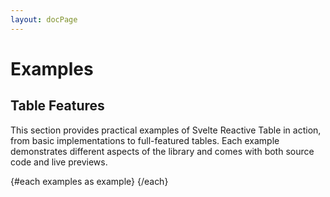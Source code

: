 ```yaml
---
layout: docPage
---
```


<script lang="ts">
    import * as Card from '$shared/ui/shadcn/card';
    import { Badge } from '$shared/ui/shadcn/badge';
    import { ArrowRight, Table2, Eye, ChevronsLeftRightEllipsis, ArrowUpDown, Sparkles } from '@lucide/svelte';
    import ExampleCard from './example-card.svelte';
    import { ChevronRight } from '@lucide/svelte';
    
    const examples = [
        {
            title: 'Basic Table',
            description: 'A simple table with core functionality including column headers, row rendering, dynamic data updates, and empty state handling.',
            icon: Table2,
            href: '/docs/examples/basic-table',
            features: ['Column headers', 'Row rendering', 'Dynamic updates', 'Empty states']
        },
        {
            title: 'Column Visibility',
            description: 'Control which columns are displayed with a toggle interface, column visibility state management, and persistence.',
            icon: Eye,
            href: '/docs/examples/column-visibility',
            features: ['Toggle columns', 'Visibility state', 'Persistence']
        },
        {
            title: 'Pagination',
            description: 'Navigate large datasets with page controls, configurable page sizes, and row count indicators.',
            icon: ChevronsLeftRightEllipsis,
            href: '/docs/examples/pagination',
            features: ['Page navigation', 'Page size selection', 'Row counts']
        },
        {
            title: 'Sorting',
            description: 'Sort table data with single or multi-column sorting, custom indicators, and sort state management.',
            icon: ArrowUpDown,
            href: '/docs/examples/sorting',
            features: ['Single/Multi-column', 'Sort direction', 'Custom indicators']
        },
        {
            title: 'Full Featured Table',
            description: 'A comprehensive example combining all available features with modern UI components and accessibility.',
            icon: Sparkles,
            href: '/docs/examples/full-featured-table',
            features: ['All features', 'Modern UI', 'Responsive', 'Accessible']
        }
    ];
</script>

# Examples

## Table Features

This section provides practical examples of Svelte Reactive Table in action, from basic implementations to full-featured tables. Each example demonstrates different aspects of the library and comes with both source code and live previews.

<div class="not-prose grid gap-6 pt-4 md:grid-cols-2 lg:grid-cols-2 xl:grid-cols-3">
  {#each examples as example}
    <ExampleCard {example} />
  {/each}
</div>
